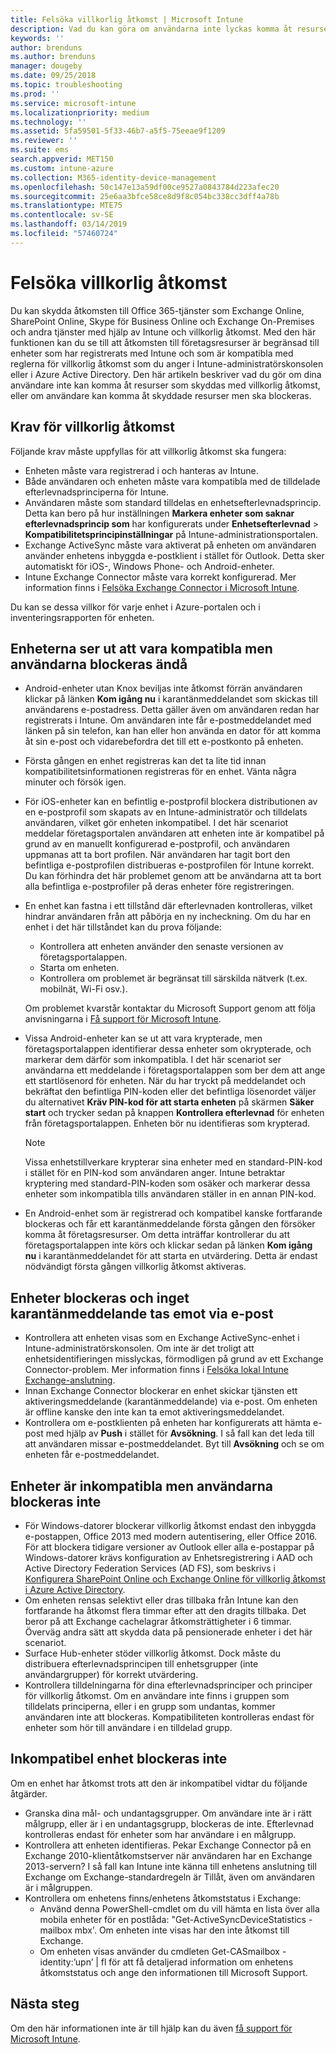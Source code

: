 ```yaml
---
title: Felsöka villkorlig åtkomst | Microsoft Intune
description: Vad du kan göra om användarna inte lyckas komma åt resurser via villkorlig åtkomst i Intune.
keywords: ''
author: brenduns
ms.author: brenduns
manager: dougeby
ms.date: 09/25/2018
ms.topic: troubleshooting
ms.prod: ''
ms.service: microsoft-intune
ms.localizationpriority: medium
ms.technology: ''
ms.assetid: 5fa59501-5f33-46b7-a5f5-75eeae9f1209
ms.reviewer: ''
ms.suite: ems
search.appverid: MET150
ms.custom: intune-azure
ms.collection: M365-identity-device-management
ms.openlocfilehash: 50c147e13a59df00ce9527a0843784d223afec20
ms.sourcegitcommit: 25e6aa3bfce58ce8d9f8c054bc338cc3dff4a78b
ms.translationtype: MTE75
ms.contentlocale: sv-SE
ms.lasthandoff: 03/14/2019
ms.locfileid: "57460724"
---
```

# <a name="troubleshoot-conditional-access"></a>Felsöka villkorlig åtkomst

Du kan skydda åtkomsten till Office 365-tjänster som Exchange Online, SharePoint Online, Skype för Business Online och Exchange On-Premises och andra tjänster med hjälp av Intune och villkorlig åtkomst. Med den här funktionen kan du se till att åtkomsten till företagsresurser är begränsad till enheter som har registrerats med Intune och som är kompatibla med reglerna för villkorlig åtkomst som du anger i Intune-administratörskonsolen eller i Azure Active Directory. Den här artikeln beskriver vad du gör om dina användare inte kan komma åt resurser som skyddas med villkorlig åtkomst, eller om användare kan komma åt skyddade resurser men ska blockeras.

## <a name="requirements-for-conditional-access"></a>Krav för villkorlig åtkomst

Följande krav måste uppfyllas för att villkorlig åtkomst ska fungera:

- Enheten måste vara registrerad i och hanteras av Intune.
- Både användaren och enheten måste vara kompatibla med de tilldelade efterlevnadsprinciperna för Intune.
- Användaren måste som standard tilldelas en enhetsefterlevnadsprincip. Detta kan bero på hur inställningen **Markera enheter som saknar efterlevnadsprincip som** har konfigurerats under **Enhetsefterlevnad** > **Kompatibilitetsprincipinställningar** på Intune-administrationsportalen.
-   Exchange ActiveSync måste vara aktiverat på enheten om användaren använder enhetens inbyggda e-postklient i stället för Outlook. Detta sker automatiskt för iOS-, Windows Phone- och Android-enheter.
-   Intune Exchange Connector måste vara korrekt konfigurerad. Mer information finns i [Felsöka Exchange Connector i Microsoft Intune](troubleshoot-exchange-connector.md).

Du kan se dessa villkor för varje enhet i Azure-portalen och i inventeringsrapporten för enheten.

## <a name="devices-appear-compliant-but-users-are-still-blocked"></a>Enheterna ser ut att vara kompatibla men användarna blockeras ändå

- Android-enheter utan Knox beviljas inte åtkomst förrän användaren klickar på länken **Kom igång nu** i karantänmeddelandet som skickas till användarens e-postadress. Detta gäller även om användaren redan har registrerats i Intune. Om användaren inte får e-postmeddelandet med länken på sin telefon, kan han eller hon använda en dator för att komma åt sin e-post och vidarebefordra det till ett e-postkonto på enheten.
- Första gången en enhet registreras kan det ta lite tid innan kompatibilitetsinformationen registreras för en enhet. Vänta några minuter och försök igen.
- För iOS-enheter kan en befintlig e-postprofil blockera distributionen av en e-postprofil som skapats av en Intune-administratör och tilldelats användaren, vilket gör enheten inkompatibel. I det här scenariot meddelar företagsportalen användaren att enheten inte är kompatibel på grund av en manuellt konfigurerad e-postprofil, och användaren uppmanas att ta bort profilen. När användaren har tagit bort den befintliga e-postprofilen distribueras e-postprofilen för Intune korrekt. Du kan förhindra det här problemet genom att be användarna att ta bort alla befintliga e-postprofiler på deras enheter före registreringen.
- En enhet kan fastna i ett tillstånd där efterlevnaden kontrolleras, vilket hindrar användaren från att påbörja en ny incheckning. Om du har en enhet i det här tillståndet kan du prova följande:
  - Kontrollera att enheten använder den senaste versionen av företagsportalappen.
  - Starta om enheten.
  - Kontrollera om problemet är begränsat till särskilda nätverk (t.ex. mobilnät, Wi-Fi osv.).

  Om problemet kvarstår kontaktar du Microsoft Support genom att följa anvisningarna i [Få support för Microsoft Intune](get-support.md).
- Vissa Android-enheter kan se ut att vara krypterade, men företagsportalappen identifierar dessa enheter som okrypterade, och markerar dem därför som inkompatibla. I det här scenariot ser användarna ett meddelande i företagsportalappen som ber dem att ange ett startlösenord för enheten. När du har tryckt på meddelandet och bekräftat den befintliga PIN-koden eller det befintliga lösenordet väljer du alternativet **Kräv PIN-kod för att starta enheten** på skärmen **Säker start** och trycker sedan på knappen **Kontrollera efterlevnad** för enheten från företagsportalappen. Enheten bör nu identifieras som krypterad. 
  > [!NOTE]
  > Vissa enhetstillverkare krypterar sina enheter med en standard-PIN-kod i stället för en PIN-kod som användaren anger. Intune betraktar kryptering med standard-PIN-koden som osäker och markerar dessa enheter som inkompatibla tills användaren ställer in en annan PIN-kod.
- En Android-enhet som är registrerad och kompatibel kanske fortfarande blockeras och får ett karantänmeddelande första gången den försöker komma åt företagsresurser. Om detta inträffar kontrollerar du att företagsportalappen inte körs och klickar sedan på länken **Kom igång nu** i karantänmeddelandet för att starta en utvärdering. Detta är endast nödvändigt första gången villkorlig åtkomst aktiveras.

## <a name="devices-are-blocked-and-no-quarantine-email-is-received"></a>Enheter blockeras och inget karantänmeddelande tas emot via e-post

- Kontrollera att enheten visas som en Exchange ActiveSync-enhet i Intune-administratörskonsolen. Om inte är det troligt att enhetsidentifieringen misslyckas, förmodligen på grund av ett Exchange Connector-problem. Mer information finns i [Felsöka lokal Intune Exchange-anslutning](troubleshoot-exchange-connector.md).
- Innan Exchange Connector blockerar en enhet skickar tjänsten ett aktiveringsmeddelande (karantänmeddelande) via e-post. Om enheten är offline kanske den inte kan ta emot aktiveringsmeddelandet. 
- Kontrollera om e-postklienten på enheten har konfigurerats att hämta e-post med hjälp av **Push** i stället för **Avsökning**. I så fall kan det leda till att användaren missar e-postmeddelandet. Byt till **Avsökning** och se om enheten får e-postmeddelandet.

## <a name="devices-are-noncompliant-but-users-are-not-blocked"></a>Enheter är inkompatibla men användarna blockeras inte

- För Windows-datorer blockerar villkorlig åtkomst endast den inbyggda e-postappen, Office 2013 med modern autentisering, eller Office 2016. För att blockera tidigare versioner av Outlook eller alla e-postappar på Windows-datorer krävs konfiguration av Enhetsregistrering i AAD och Active Directory Federation Services (AD FS), som beskrivs i [Konfigurera SharePoint Online och Exchange Online för villkorlig åtkomst i Azure Active Directory](https://docs.microsoft.com/azure/active-directory/active-directory-conditional-access-no-modern-authentication). 
- Om enheten rensas selektivt eller dras tillbaka från Intune kan den fortfarande ha åtkomst flera timmar efter att den dragits tillbaka. Det beror på att Exchange cachelagrar åtkomsträttigheter i 6 timmar. Överväg andra sätt att skydda data på pensionerade enheter i det här scenariot.
- Surface Hub-enheter stöder villkorlig åtkomst. Dock måste du distribuera efterlevnadsprincipen till enhetsgrupper (inte användargrupper) för korrekt utvärdering.
- Kontrollera tilldelningarna för dina efterlevnadsprinciper och principer för villkorlig åtkomst. Om en användare inte finns i gruppen som tilldelats principerna, eller i en grupp som undantas, kommer användaren inte att blockeras. Kompatibiliteten kontrolleras endast för enheter som hör till användare i en tilldelad grupp.

## <a name="noncompliant-device-is-not-blocked"></a>Inkompatibel enhet blockeras inte

Om en enhet har åtkomst trots att den är inkompatibel vidtar du följande åtgärder.
- Granska dina mål- och undantagsgrupper. Om användare inte är i rätt målgrupp, eller är i en undantagsgrupp, blockeras de inte. Efterlevnad kontrolleras endast för enheter som har användare i en målgrupp.
- Kontrollera att enheten identifieras. Pekar Exchange Connector på en Exchange 2010-klientåtkomstserver när användaren har en Exchange 2013-servern? I så fall kan Intune inte känna till enhetens anslutning till Exchange om Exchange-standardregeln är Tillåt, även om användaren är i målgruppen.
- Kontrollera om enhetens finns/enhetens åtkomststatus i Exchange:
  - Använd denna PowerShell-cmdlet om du vill hämta en lista över alla mobila enheter för en postlåda: "Get-ActiveSyncDeviceStatistics -mailbox mbx'. Om enheten inte visas har den inte åtkomst till Exchange.
  - Om enheten visas använder du cmdleten Get-CASmailbox -identity:’upn’ | fl för att få detaljerad information om enhetens åtkomststatus och ange den informationen till Microsoft Support.

## <a name="next-steps"></a>Nästa steg
Om den här informationen inte är till hjälp kan du även [få support för Microsoft Intune](get-support.md).
